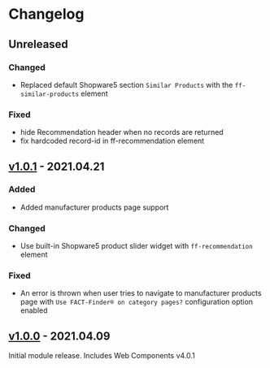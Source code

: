 # Changelog
## Unreleased

### Changed
- Replaced default Shopware5 section `Similar Products` with the  `ff-similar-products` element

### Fixed
 - hide Recommendation header when no records are returned
 - fix hardcoded record-id in ff-recommendation element

## [v1.0.1] - 2021.04.21

### Added
- Added manufacturer products page support

### Changed
- Use built-in Shopware5 product slider widget with `ff-recommendation` element 

### Fixed
- An error is thrown when user tries to navigate to manufacturer products page with `Use FACT-Finder® on category pages?` configuration option enabled

## [v1.0.0] - 2021.04.09
Initial module release. Includes Web Components v4.0.1

[v1.0.0]: https://github.com/FACT-Finder-Web-Components/shopware5-plugin/releases/tag/v1.0.0
[v1.0.1]: https://github.com/FACT-Finder-Web-Components/shopware5-plugin/releases/tag/v1.0.1
